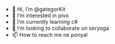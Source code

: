 - 👋 Hi, I’m @gategorKit
- 👀 I’m interested in pivo
- 🌱 I’m currently learning c#
- 💞️ I’m looking to collaborate on seryoga
- 📫 How to reach me ne ponyal

<!---
gategorKit/gategorKit is a ✨ special ✨ repository because its `README.md` (this file) appears on your GitHub profile.
You can click the Preview link to take a look at your changes.
--->
